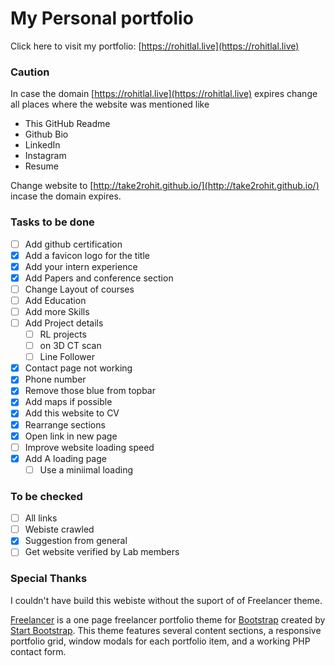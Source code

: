 # My Personal portfolio

Click here to visit my portfolio: [https://rohitlal.live](https://rohitlal.live)

### Caution

In case the domain [https://rohitlal.live](https://rohitlal.live) expires change all places where the website was mentioned like
- This GitHub Readme
- Github Bio
- LinkedIn
- Instagram
- Resume

Change website to [http://take2rohit.github.io/](http://take2rohit.github.io/) incase the domain expires.

### Tasks to be done
- [ ] Add github certification
- [X] Add a favicon logo for the title
- [X] Add your intern experience
- [X] Add Papers and conference section
- [ ] Change Layout of courses  
- [ ] Add Education
- [ ] Add more Skills
- [ ] Add Project details
    - [ ] RL projects
    - [ ] on 3D CT scan
    - [ ] Line Follower
- [X] Contact page not working
- [X] Phone number 
- [X] Remove those blue from topbar
- [X] Add maps if possible
- [X] Add this website to CV
- [X] Rearrange sections
- [X] Open link in new page
- [ ] Improve website loading speed
- [X] Add A loading page
    - [ ] Use a miniimal loading

### To be checked

- [ ] All links
- [ ] Webiste crawled
- [X] Suggestion from general
- [ ] Get website verified by Lab members

### Special Thanks

I couldn't have build this webiste without the suport of of Freelancer theme.

[Freelancer](http://startbootstrap.com/template-overviews/freelancer/) is a one page freelancer portfolio theme for [Bootstrap](http://getbootstrap.com/) created by [Start Bootstrap](http://startbootstrap.com/). This theme features several content sections, a responsive portfolio grid, window modals for each portfolio item, and a working PHP contact form.
